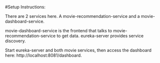 #Setup Instructions:

There are 2 services here. A movie-recommendation-service and a movie-dashboard-service.

movie-dashboard-service is the frontend that talks to movie-recommendation-service to get data.
eureka-server provides service discovery.

Start eureka-server and both movie services, then access the dashboard here: http://localhost:8081/dashboard.
